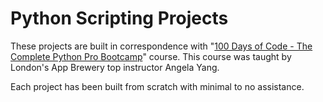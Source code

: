# Python Scripting Projects

These projects are built in correspondence with "[100 Days of Code - The Complete Python Pro Bootcamp](https://www.udemy.com/course/100-days-of-code/)" course. This course was taught by London's App Brewery top instructor Angela Yang.<br/>

Each project has been built from scratch with minimal to no assistance.<br/>
